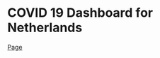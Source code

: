 # COVID 19 Dashboard for Netherlands

[Page](https://koen-schouten.github.io/covid-data-netherlands-dashboard/)

